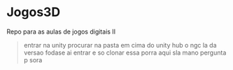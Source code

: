# Jogos3D
Repo para as aulas de jogos digitais II

> entrar na unity
> procurar na pasta em cima do unity hub o ngc la da versao fodase
> ai entrar e so clonar essa porra aqui
> sla mano pergunta p sora
